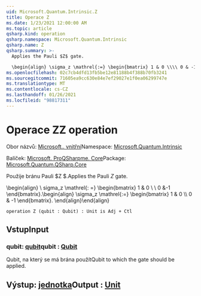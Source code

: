 ```yaml
---
uid: Microsoft.Quantum.Intrinsic.Z
title: Operace Z
ms.date: 1/23/2021 12:00:00 AM
ms.topic: article
qsharp.kind: operation
qsharp.namespace: Microsoft.Quantum.Intrinsic
qsharp.name: Z
qsharp.summary: >-
  Applies the Pauli $Z$ gate.

  \begin{align} \sigma_z \mathrel{:=} \begin{bmatrix} 1 & 0 \\\\ 0 & -1 \end{bmatrix}. \end{align}
ms.openlocfilehash: 02c7cb4dfd13fb5be12e81188b4f388b70fb3241
ms.sourcegitcommit: 71605ea9cc630e84e7ef29027e1f0ea06299747e
ms.translationtype: MT
ms.contentlocale: cs-CZ
ms.lasthandoff: 01/26/2021
ms.locfileid: "98817311"
---
```

# <a name="z-operation"></a><span data-ttu-id="63485-102">Operace Z</span><span class="sxs-lookup"><span data-stu-id="63485-102">Z operation</span></span>

<span data-ttu-id="63485-103">Obor názvů: [Microsoft.. vnitřní](xref:Microsoft.Quantum.Intrinsic)</span><span class="sxs-lookup"><span data-stu-id="63485-103">Namespace: [Microsoft.Quantum.Intrinsic](xref:Microsoft.Quantum.Intrinsic)</span></span>

<span data-ttu-id="63485-104">Balíček: [Microsoft. ProQSharpme. Core](https://nuget.org/packages/Microsoft.Quantum.QSharp.Core)</span><span class="sxs-lookup"><span data-stu-id="63485-104">Package: [Microsoft.Quantum.QSharp.Core](https://nuget.org/packages/Microsoft.Quantum.QSharp.Core)</span></span>


<span data-ttu-id="63485-105">Použije bránu Pauli $Z $.</span><span class="sxs-lookup"><span data-stu-id="63485-105">Applies the Pauli $Z$ gate.</span></span>

<span data-ttu-id="63485-106">\begin{align} \ sigma_z \mathrel{: =} \begin{bmatrix} 1 & 0 \\ \\ 0 &-1 \end{bmatrix}.</span><span class="sxs-lookup"><span data-stu-id="63485-106">\begin{align} \sigma_z \mathrel{:=} \begin{bmatrix} 1 & 0 \\\\ 0 & -1 \end{bmatrix}.</span></span>
<span data-ttu-id="63485-107">\end{align}</span><span class="sxs-lookup"><span data-stu-id="63485-107">\end{align}</span></span>

```qsharp
operation Z (qubit : Qubit) : Unit is Adj + Ctl
```


## <a name="input"></a><span data-ttu-id="63485-108">Vstup</span><span class="sxs-lookup"><span data-stu-id="63485-108">Input</span></span>

### <a name="qubit--qubit"></a><span data-ttu-id="63485-109">qubit: [qubit](xref:microsoft.quantum.lang-ref.qubit)</span><span class="sxs-lookup"><span data-stu-id="63485-109">qubit : [Qubit](xref:microsoft.quantum.lang-ref.qubit)</span></span>

<span data-ttu-id="63485-110">Qubit, na který se má brána použít</span><span class="sxs-lookup"><span data-stu-id="63485-110">Qubit to which the gate should be applied.</span></span>



## <a name="output--unit"></a><span data-ttu-id="63485-111">Výstup: [jednotka](xref:microsoft.quantum.lang-ref.unit)</span><span class="sxs-lookup"><span data-stu-id="63485-111">Output : [Unit](xref:microsoft.quantum.lang-ref.unit)</span></span>

